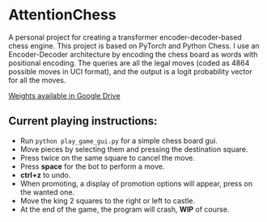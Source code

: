 # AttentionChess
A personal project for creating a transformer encoder-decoder-based chess engine. This project is based on PyTorch and Python Chess. I use an Encoder-Decoder architecture by encoding the chess board as words with positional encoding. The queries are all the legal moves (coded as 4864 possible moves in UCI format), and the output is a logit probability vector for all the moves.

[Weights available in Google Drive](https://drive.google.com/file/d/1JnyL1bIrFSKIEePJ6xFfT3gP9rARwT-q/view?usp=sharing)

## Current playing instructions:

* Run `python play_game_gui.py` for a simple chess board gui.
* Move pieces by selecting them and pressing the destination square.
* Press twice on the same square to cancel the move.
* Press **space** for the bot to perform a move.
* **ctrl+z** to undo.
* When promoting, a display of promotion options will appear, press on the wanted one.
* Move the king 2 squares to the right or left to castle.
* At the end of the game, the program will crash, **WIP** of course.
